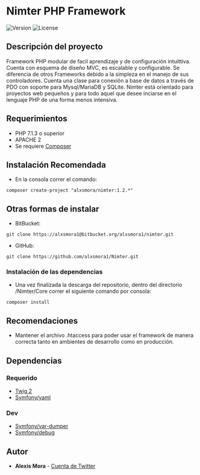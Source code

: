 # Nimter PHP Framework

![Version](https://img.shields.io/badge/version-1.2.0-orange.svg)   ![License](https://img.shields.io/badge/license-MIT-blue.svg) 

## Descripción del proyecto

Framework PHP modular de facil aprendizaje y de configuración intuittiva. Cuenta con esquema de diseño MVC, es escalable y configurable. Se diferencia de otros Frameworks debido a la simpleza en el manejo de sus controladores. Cuenta una clase para conexión a base de datos a través de PDO con soporte para Mysql/MariaDB y SQLite. Nimter está orientado para proyectos web pequeños y para todo aquel que desee inciarse en el lenguaje PHP de una forma menos intensiva.

## Requerimientos

* PHP 7.1.3 o superior
* APACHE 2
* Se requiere [Composer](https://getcomposer.org/)

## Instalación Recomendada

* En la consola correr el comando: 
```shell 
composer create-project "alxsmora/nimter:1.2.*" 
```

## Otras formas de instalar

* BitBucket: 
```shell 
git clone https://alxsmora1@bitbucket.org/alxsmora1/nimter.git
```

* GitHub: 
```shell 
git clone https://github.com/alxsmora1/Nimter.git
```

### Instalación de las dependencias

* Una vez finalizada la descarga del repositorio, dentro del directorio /Nimter/Core correr el siguiente comando por consola: 
```shell
composer install
```

## Recomendaciones

* Mantener el archivo .htaccess para poder usar el framework de manera correcta tanto en ambientes de desarrollo como en producción.

## Dependencias

### Requerido

* [Twig 2](https://twig.symfony.com/doc/2.x/)
* [Symfony/yaml](https://symfony.com/doc/current/components/yaml.html)

### Dev

* [Symfony/var-dumper](https://symfony.com/doc/current/components/var_dumper.html)
* [Symfony/debug](https://symfony.com/doc/current/components/debug.html)

## Autor

* **Alexis Mora** - [Cuenta de Twitter](https://twitter.com/alxsmora1)